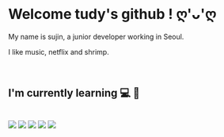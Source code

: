 
<br>

# Welcome tudy's github ! ღ'ᴗ'ღ

My name is sujin, a junior developer working in Seoul.

I like music, netflix and shrimp.


<br>

## I'm currently learning 💻 🌱

</br>

<img src="https://img.shields.io/badge/Java-007396?style=flat-square&logo=java&logoColor=white"/>
<img src="https://img.shields.io/badge/Javascript-F7DF1E?style=flat-square&logo=javascript&logoColor=white"/>
<img src="https://img.shields.io/badge/Spring-6DB33F?style=flat-square&logo=spring&logoColor=white"/>
<img src="https://img.shields.io/badge/React-61DAFB?style=flat-square&logo=react&logoColor=white"/>
<img src="https://img.shields.io/badge/GitHub-181717?style=flat-square&logo=github&logoColor=white"/>

<br>
